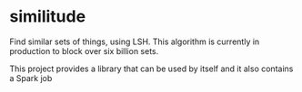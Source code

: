 # similitude
Find similar sets of things, using LSH. This algorithm is currently in production to block over six billion sets.

This project provides a library that can be used by itself and it also contains a Spark job
